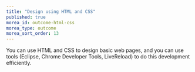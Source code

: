 ```yaml
---
title: "Design using HTML and CSS"
published: true
morea_id: outcome-html-css
morea_type: outcome
morea_sort_order: 13
---
```


You can use HTML and CSS to design basic web pages, and you can use tools 
(Eclipse, Chrome Developer Tools, LiveReload) to do this development efficiently.